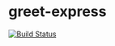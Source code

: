 # greet-express
[![Build Status](https://travis-ci.org/mduduziavatar/greet-express.svg?branch=master)](https://travis-ci.org/mduduziavatar/greet-express)
